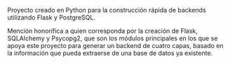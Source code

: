 Proyecto creado en Python para la construcción rápida de backends
utilizando Flask y PostgreSQL.

Mención honorífica a quien corresponda por la creación de Flask, SQLAlchemy y Psycopg2, que son los módulos
principales en los que se apoya este proyecto para generar un backend de cuatro capas, basado en la información
que pueda extraerse de una base de datos ya existente.
